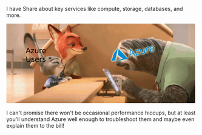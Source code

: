 I have Share about key services like compute, storage, databases, and more.

![Slow over some times test our pacentes azure cloud meme](img/Azure_users_mode_meme.gif)

I can't promise there won't be occasional performance hiccups, but at least you'll understand Azure well enough to troubleshoot them and maybe even explain them to the bill!